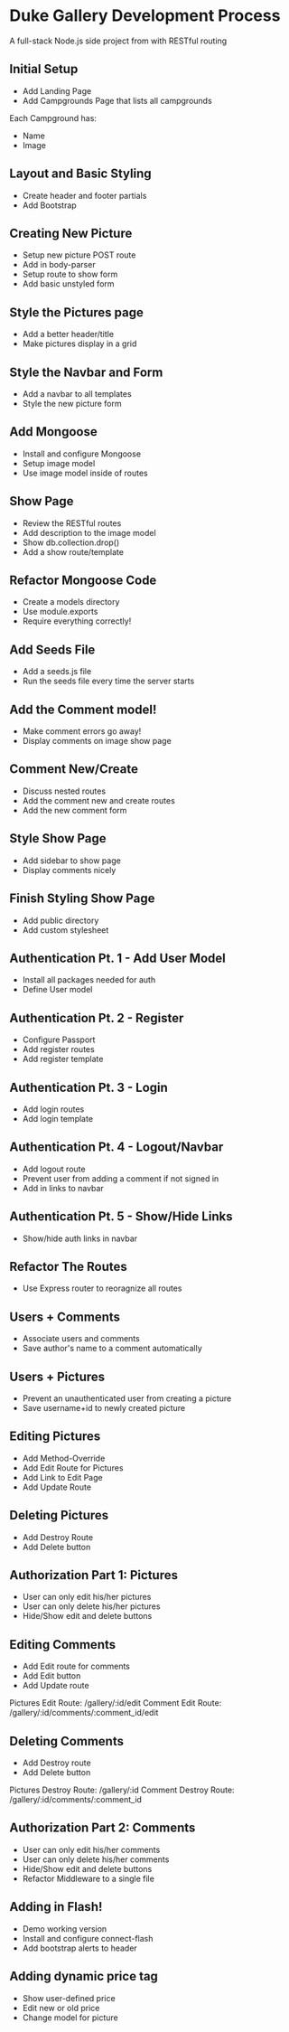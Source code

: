 # Duke Gallery Development Process
A full-stack Node.js side project from with RESTful routing


## Initial Setup
* Add Landing Page
* Add Campgrounds Page that lists all campgrounds

Each Campground has:
   * Name
   * Image

## Layout and Basic Styling
* Create header and footer partials
* Add Bootstrap

## Creating New Picture
* Setup new picture POST route
* Add in body-parser
* Setup route to show form
* Add basic unstyled form

## Style the Pictures page
* Add a better header/title
* Make pictures display in a grid

## Style the Navbar and Form
* Add a navbar to all templates
* Style the new picture form

## Add Mongoose
* Install and configure Mongoose
* Setup image model
* Use image model inside of routes

## Show Page
* Review the RESTful routes
* Add description to the image model
* Show db.collection.drop()
* Add a show route/template

## Refactor Mongoose Code
* Create a models directory
* Use module.exports
* Require everything correctly!

## Add Seeds File
* Add a seeds.js file
* Run the seeds file every time the server starts

## Add the Comment model!
* Make comment errors go away!
* Display comments on image show page

## Comment New/Create
* Discuss nested routes
* Add the comment new and create routes
* Add the new comment form

## Style Show Page
* Add sidebar to show page
* Display comments nicely

## Finish Styling Show Page
* Add public directory
* Add custom stylesheet

## Authentication Pt. 1 - Add User Model
* Install all packages needed for auth
* Define User model 

## Authentication Pt. 2 - Register
* Configure Passport
* Add register routes
* Add register template

## Authentication Pt. 3 - Login
* Add login routes
* Add login template

## Authentication Pt. 4 - Logout/Navbar
* Add logout route
* Prevent user from adding a comment if not signed in
* Add in links to navbar

## Authentication Pt. 5 - Show/Hide Links
* Show/hide auth links in navbar 

## Refactor The Routes
* Use Express router to reoragnize all routes

## Users + Comments
* Associate users and comments
* Save author's name to a comment automatically

## Users + Pictures
* Prevent an unauthenticated user from creating a picture
* Save username+id to newly created picture

## Editing Pictures
* Add Method-Override
* Add Edit Route for Pictures
* Add Link to Edit Page
* Add Update Route

## Deleting Pictures
* Add Destroy Route
* Add Delete button

## Authorization Part 1: Pictures
* User can only edit his/her pictures
* User can only delete his/her pictures
* Hide/Show edit and delete buttons

## Editing Comments
* Add Edit route for comments
* Add Edit button
* Add Update route

Pictures Edit Route: /gallery/:id/edit
Comment Edit Route:  /gallery/:id/comments/:comment_id/edit

## Deleting Comments
* Add Destroy route
* Add Delete button

Pictures Destroy Route: /gallery/:id
Comment Destroy Route:    /gallery/:id/comments/:comment_id

## Authorization Part 2: Comments
* User can only edit his/her comments
* User can only delete his/her comments
* Hide/Show edit and delete buttons
* Refactor Middleware to a single file

## Adding in Flash!
* Demo working version
* Install and configure connect-flash
* Add bootstrap alerts to header

## Adding dynamic price tag
* Show user-defined price
* Edit new or old price
* Change model for picture